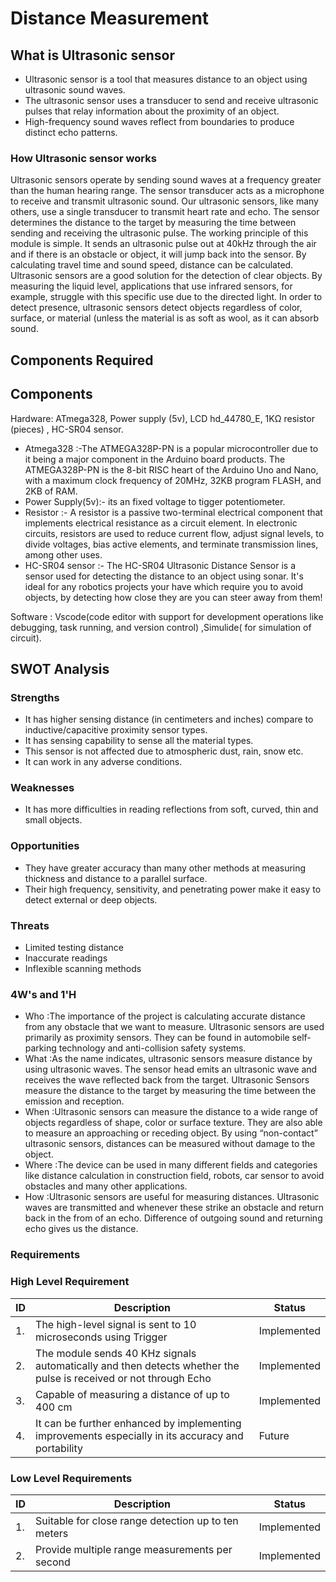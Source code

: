 # Distance Measurement

## What is Ultrasonic sensor
* Ultrasonic sensor is a tool that measures distance to an object using ultrasonic sound waves.
*  The ultrasonic sensor uses a transducer to send and receive ultrasonic pulses that relay information about the proximity of an object. 
*   High-frequency sound waves reflect from boundaries to produce distinct echo patterns.
### How Ultrasonic sensor works
 Ultrasonic sensors operate by sending sound waves at a frequency greater than the human hearing range. The sensor transducer acts as a microphone to receive and transmit ultrasonic sound. Our ultrasonic sensors, like many others, use a single transducer to transmit heart rate and echo. The sensor determines the distance to the target by measuring the time between sending and receiving the ultrasonic pulse.
The working principle of this module is simple. It sends an ultrasonic pulse out at 40kHz through the air and if there is an obstacle or object, it will jump back into the sensor. By calculating travel time and sound speed, distance can be calculated. Ultrasonic sensors are a good solution for the detection of clear objects. By measuring the liquid level, applications that use infrared sensors, for example, struggle with this specific use due to the directed light. In order to detect presence, ultrasonic sensors detect objects regardless of color, surface, or material (unless the material is as soft as wool, as it can absorb sound.
## Components Required
## Components
Hardware: ATmega328, Power supply (5v), LCD hd_44780_E, 1KΩ resistor (pieces) , HC-SR04 sensor.
* Atmega328 :-The ATMEGA328P-PN is a popular microcontroller due to it being a major component in the Arduino board products. The ATMEGA328P-PN is the 8-bit RISC heart of the Arduino Uno and Nano, with a maximum clock frequency of 20MHz, 32KB program FLASH, and 2KB of RAM.
* Power Supply(5v):- its an fixed voltage to tigger potentiometer.
* Resistor :-  A resistor is a passive two-terminal electrical component that implements electrical resistance as a circuit element. In electronic circuits, resistors are used to reduce current flow, adjust signal levels, to divide voltages, bias active elements, and terminate transmission lines, among other uses.
* HC-SR04 sensor :- The HC-SR04 Ultrasonic Distance Sensor is a sensor used for detecting the distance to an object using sonar. It's ideal for any robotics projects your have which require you to avoid objects, by detecting how close they are you can steer away from them!

Software : Vscode(code editor with support for development operations like debugging, task running, and version control) ,Simulide( for simulation of circuit).


## SWOT Analysis
### Strengths
*   It has higher sensing distance (in centimeters and inches) compare to inductive/capacitive proximity sensor types.
*   It has sensing capability to sense all the material types.
*   This sensor is not affected due to atmospheric dust, rain, snow etc.
*   It can work in any adverse conditions.

### Weaknesses
*   It has more difficulties in reading reflections from soft, curved, thin and small objects.
### Opportunities
*   They have greater accuracy than many other methods at measuring thickness and distance to a parallel surface.
*   Their high frequency, sensitivity, and penetrating power make it easy to detect external or deep objects.
### Threats
*   Limited testing distance
*   Inaccurate readings
*   Inflexible scanning methods
### 4W's and 1'H 
*   Who :The importance of the project is calculating accurate distance from any obstacle that we want to measure. Ultrasonic sensors are used primarily as proximity sensors. They can be found in automobile self-parking technology and anti-collision safety systems.
*   What :As the name indicates, ultrasonic sensors measure distance by using ultrasonic waves. The sensor head emits an ultrasonic wave and receives the wave reflected back from the target. Ultrasonic Sensors measure the distance to the target by measuring the time between the emission and reception.
*   When :Ultrasonic sensors can measure the distance to a wide range of objects regardless of shape, color or surface texture. They are also able to measure an approaching or receding object. By using “non-contact” ultrasonic sensors, distances can be measured without damage to the object.
*   Where :The device can be used in many different fields and categories like distance calculation in construction field, robots, car sensor to avoid obstacles and many other applications.
*   How :Ultrasonic sensors are useful for measuring distances. Ultrasonic waves are transmitted and whenever these strike an obstacle and return back in the from of an echo. Difference of outgoing sound and returning echo gives us the distance.
### Requirements
### High Level Requirement
| ID | Description | Status |
| ----- | ----- | ----- |
| 1. | The high-level signal is sent to 10 microseconds using Trigger | Implemented |
| 2. | The module sends 40 KHz signals automatically and then detects whether the pulse is received or not through Echo| Implemented |
| 3. | Capable of measuring a distance of up to 400 cm| Implemented |
| 4. | It can be further enhanced by implementing improvements especially in its accuracy and portability | Future |
### Low Level Requirements
| ID | Description | Status |
| ----- | ----- | ----- |
| 1. | Suitable for close range detection up to ten meters | Implemented |
| 2. | Provide multiple range measurements per second| Implemented |
